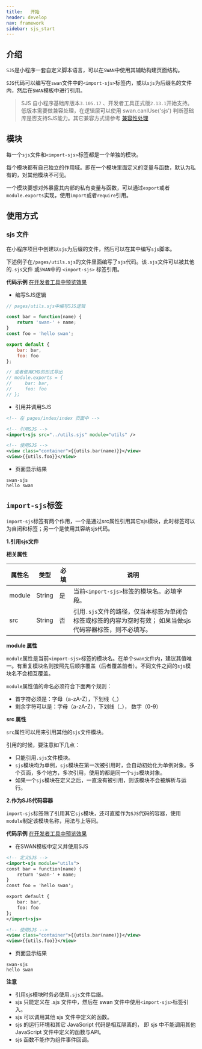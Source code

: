 ```yaml
---
title:   开始
header: develop
nav: framework
sidebar: sjs_start
---
```



## 介绍

`SJS`是小程序一套自定义脚本语言，可以在`SWAN`中使用其辅助构建页面结构。

`SJS`代码可以编写在`swan`文件中的`<import-sjs>`标签内，或以`sjs`为后缀名的文件内，然后在`SWAN`模板中进行引用。

> SJS 自小程序基础库版本`3.105.17` 、开发者工具正式版`2.13.1`开始支持。
> 低版本需要做兼容处理，在逻辑层可以使用 swan.canIUse('sjs') 判断基础库是否支持SJS能力。其它兼容方式请参考 [兼容性处理](https://smartprogram.baidu.com/docs/develop/swan/compatibility/)

## 模块

每一个`sjs`文件和`<import-sjs>`标签都是一个单独的模块。

每个模块都有自己独立的作用域。即在一个模块里面定义的变量与函数，默认为私有的，对其他模块不可见。

一个模块要想对外暴露其内部的私有变量与函数，可以通过`export`或者`module.exports`实现，使用`import`或者`require`引用。

## 使用方式

### sjs 文件

在小程序项目中创建以`sjs`为后缀的文件，然后可以在其中编写`sjs`脚本。

下述例子在`/pages/utils.sjs`的文件里面编写了`sjs`代码。该`.sjs`文件可以被其他的`.sjs`文件 或`SWAN`中的 `<import-sjs>` 标签引用。

**代码示例**
<a href="swanide://fragment/5d52f3c6b35db9ac67f9eea0886d207b1571199141333" title="在开发者工具中预览效果" target="_self">在开发者工具中预览效果</a>

- 编写SJS逻辑

```js
// pages/utils.sjs中编写SJS逻辑

const bar = function(name) {
    return 'swan-' + name;
}
const foo = 'hello swan';

export default {
    bar: bar,
    foo: foo
};

// 或者使用CMD的形式导出
// module.exports = {
//     bar: bar,
//     foo: foo
// };
```

- 引用并调用SJS

```xml
<!-- 在 pages/index/index 页面中 -->

<!-- 引用SJS -->
<import-sjs src="../utils.sjs" module="utils" />

<!-- 使用SJS -->
<view class="container">{{utils.bar(name)}}</view>
<view>{{utils.foo}}</view>
```

- 页面显示结果

```
swan-sjs
hello swan
```

## `import-sjs`标签

`import-sjs`标签有两个作用，一个是通过src属性引用其它sjs模块，此时标签可以为自闭和标签；另一个是使用其容纳sjs代码。

**1.引用sjs文件**

**相关属性**

|属性名|类型|必填|说明|
|---|---|---|---|
|module|String|是|当前`<import-sjs>`标签的模块名。必填字段。
|src|String	|否|引用`.sjs`文件的路径，仅当本标签为单闭合标签或标签的内容为空时有效； 如果当做sjs代码容器标签，则不必填写。

**module 属性**

`module`属性是当前`<import-sjs>`标签的模块名。在单个`swan`文件内，建议其值唯一。有重复模块名则按照先后顺序覆盖（后者覆盖前者）。不同文件之间的`sjs`模块名不会相互覆盖。

`module`属性值的命名必须符合下面两个规则：

  - 首字符必须是：字母（a-zA-Z），下划线（_）
  - 剩余字符可以是：字母（a-zA-Z），下划线（_）， 数字（0-9）


**src 属性**

`src`属性可以用来引用其他的`sjs`文件模块。

引用的时候，要注意如下几点：

- 只能引用`.sjs`文件模块。
- `sjs`模块均为单例，`sjs`模块在第一次被引用时，会自动初始化为单例对象。多个页面，多个地方，多次引用，使用的都是同一个`sjs`模块对象。
- 如果一个`sjs`模块在定义之后，一直没有被引用，则该模块不会被解析与运行。

**2.作为SJS代码容器**

`import-sjs`标签除了引用其它`sjs`模块，还可直接作为`SJS`代码的容器，使用`module`制定该模块名称，用法与上等同。

**代码示例**
<a href="swanide://fragment/a214cb06c6d7342d91bde3135ce802851571214960218" title="在开发者工具中预览效果" target="_self">在开发者工具中预览效果</a>

- 在SWAN模板中定义并使用SJS

```xml
<!-- 定义SJS -->
<import-sjs module="utils">
const bar = function(name) {
    return 'swan-' + name;
}
const foo = 'hello swan';

export default {
    bar: bar,
    foo: foo
};
</import-sjs>

<!-- 使用SJS -->
<view class="container">{{utils.bar(name)}}</view>
<view>{{utils.foo}}</view>

```

- 页面显示结果

```
swan-sjs
hello swan
```

**注意**

- 引用sjs模块时务必使用`.sjs`文件后缀。
- sjs 只能定义在 .sjs 文件中，然后在 swan 文件中使用`<import-sjs>`标签引入。
- sjs 可以调用其他 sjs 文件中定义的函数。
- sjs 的运行环境和其它 JavaScript 代码是相互隔离的， 即 sjs 中不能调用其他 JavaScript 文件中定义的函数与API。
- sjs 函数不能作为组件事件回调。
